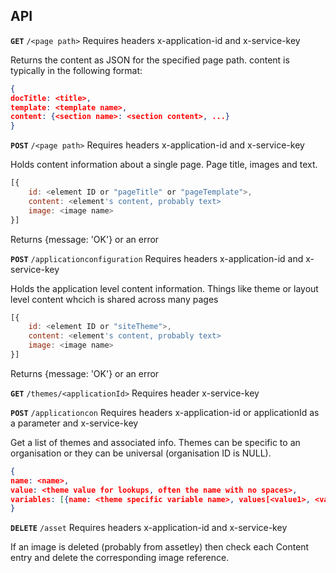 ## API ##
**`GET`** `/<page path>`
Requires headers x-application-id and x-service-key

Returns the content as JSON for the specified page path.
content is typically in the following format:
```json
{
docTitle: <title>, 
template: <template name>,
content: {<section name>: <section content>, ...}
}
```

**`POST`** `/<page path>`
Requires headers x-application-id and x-service-key

Holds content information about a single page.  Page title, images and text.

```javascript
[{
	id: <element ID or "pageTitle" or "pageTemplate">,
	content: <element's content, probably text>
    image: <image name>
}]
```
Returns {message: 'OK'} or an error

**`POST`** `/applicationconfiguration`
Requires headers x-application-id and x-service-key

Holds the application level content information.  Things like theme or layout level content whcich is shared across many pages

```javascript
[{
	id: <element ID or "siteTheme">,
	content: <element's content, probably text>
    image: <image name>
}]
```
Returns {message: 'OK'} or an error

**`GET`** `/themes/<applicationId>`
Requires header x-service-key

**`POST`** `/applicationcon`
Requires headers x-application-id or applicationId as a parameter and x-service-key

Get a list of themes and associated info.  Themes can be specific to an organisation or they can be universal (organisation ID is NULL).

```json
{
name: <name>, 
value: <theme value for lookups, often the name with no spaces>,
variables: [{name: <theme specific variable name>, values[<value1>, <value2>...]}]
}
```

**`DELETE`** `/asset`
Requires headers x-application-id and x-service-key

If an image is deleted (probably from assetley) then check each Content entry and delete the corresponding image reference.